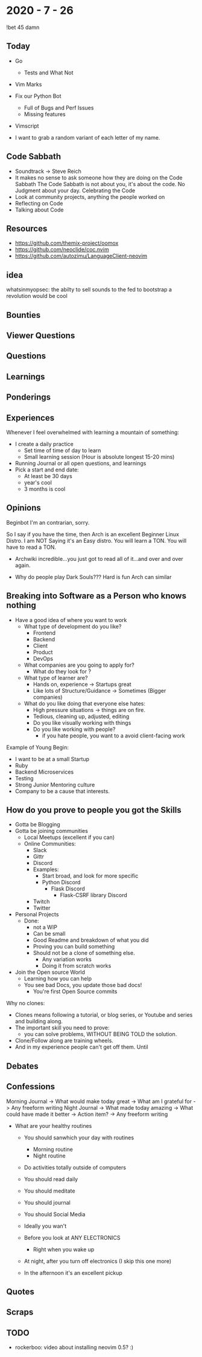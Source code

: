 # 2020 - 7 - 26

!bet 45 damn

## Today

- Go
  - Tests and What Not
- Vim Marks
- Fix our Python Bot
  - Full of Bugs and Perf Issues
  - Missing features
- Vimscript

- I want to grab a random variant of each letter of my name.

## Code Sabbath

- Soundtrack -> Steve Reich
- It makes no sense to ask someone how they are doing on the Code Sabbath
  The Code Sabbath is not about you, it's about the code.
  No Judgment about your day.
  Celebrating the Code
- Look at community projects, anything the people worked on
- Reflecting on Code
- Talking about Code

## Resources

- https://github.com/themix-project/oomox
- https://github.com/neoclide/coc.nvim
- https://github.com/autozimu/LanguageClient-neovim

## idea

whatsinmyopsec: the abilty to sell sounds to the fed to bootstrap a revolution would be cool

## Bounties

## Viewer Questions

## Questions

## Learnings

## Ponderings

## Experiences

Whenever I feel overwhelmed with learning a mountain of something:

  - I create a daily practice
    - Set time of time of day to learn
    - Small learning session (Hour is absolute longest 15-20 mins)
  - Running Journal or all open questions, and learnings
  - Pick a start and end date:
    - At least be 30 days
    - year's cool
    - 3 months is cool

## Opinions

Beginbot I'm an contrarian, sorry.

So I say if you have the time, then Arch is an excellent Beginner Linux Distro.
I am NOT Saying it's an Easy distro.
You will learn a TON. You will have to read a TON.

- Archwiki incredible...you just got to read all of it...and over and over
  again.

- Why do people play Dark Souls???
  Hard is fun
  Arch can similar

## Breaking into Software as a Person who knows nothing

- Have a good idea of where you want to work
  - What type of development do you like?
    - Frontend
    - Backend
    - Client
    - Product
    - DevOps
  - What companies are you going to apply for?
    - What do they look for ?
  - What type of learner are?
    - Hands on, experience
      -> Startups great
    - Like lots of Structure/Guidance
      -> Sometimes (Bigger companies)
  - What do you like doing that everyone else hates:
    - High pressure situations -> things are on fire.
    - Tedious, cleaning up, adjusted, editing
    - Do you like visually working with things
    - Do you like working with people?
      - if you hate people, you want to a avoid client-facing work

Example of Young Begin:

- I want to be at a small Startup
- Ruby
- Backend Microservices
- Testing
- Strong Junior Mentoring culture
- Company to be a cause that interests.

## How do you prove to people you got the Skills

- Gotta be Blogging
- Gotta be joining communities
  - Local Meetups (excellent if you can)
  - Online Communities:
    - Slack
    - Gittr
    - Discord
    - Examples:
      - Start broad, and look for more specific
      - Python Discord
        - Flask Discord
          - Flask-CSRF library Discord
    - Twitch
    - Twitter
- Personal Projects
  - Done:
    - not a WIP
    - Can be small
    - Good Readme and breakdown of what you did
    - Proving you can build something
    - Should not be a clone of something else.
      - Any variation works
      - Doing it from scratch works
- Join the Open source World
  - Learning how you can help
  - You see bad Docs, you update those bad docs!
    - You're first Open Source commits


Why no clones:

- Clones means following a tutorial, or blog series, or Youtube and series and
  building along.
- The important skill you need to prove:
  - you can solve problems, WITHOUT BEING TOLD the solution.
- Clone/Follow along are training wheels.
- And in my experience people can't get off them. Until


## Debates

## Confessions

Morning Journal
  -> What would make today great
  -> What am I grateful for
  -> Any freeform writing
Night Journal
  -> What made today amazing
  -> What could have made it better
    -> Action item?
  -> Any freeform writing

- What are your healthy routines
  - You should sanwhich your day with routines
    - Morning routine
    - Night routine
  - Do activities totally outside of computers
  - You should read daily
  - You should meditate
  - You should journal
  - You should Social Media
  - Ideally you wan't

  - Before you look at ANY ELECTRONICS
    - Right when you wake up
  - At night, after you turn off electronics (I skip this one more)
  - In the afternoon it's an excellent pickup

## Quotes

## Scraps

## TODO

- rockerboo: video about installing neovim 0.5? :)
